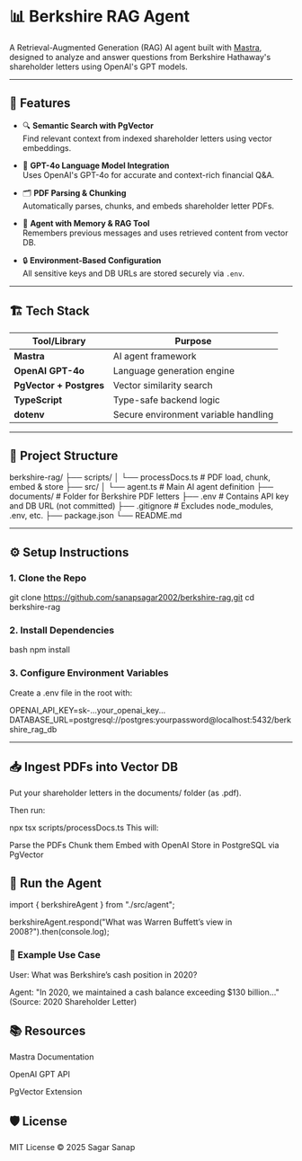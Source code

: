 # 📊 Berkshire RAG Agent

A Retrieval-Augmented Generation (RAG) AI agent built with [Mastra](https://docs.mastra.ai), designed to analyze and answer questions from Berkshire Hathaway's shareholder letters using OpenAI's GPT models.

---

## 🚀 Features

- 🔍 **Semantic Search with PgVector**  
  Find relevant context from indexed shareholder letters using vector embeddings.

- 🧠 **GPT-4o Language Model Integration**  
  Uses OpenAI's GPT-4o for accurate and context-rich financial Q&A.

- 🗂️ **PDF Parsing & Chunking**  
  Automatically parses, chunks, and embeds shareholder letter PDFs.

- 💬 **Agent with Memory & RAG Tool**  
  Remembers previous messages and uses retrieved content from vector DB.

- 🔒 **Environment-Based Configuration**  
  All sensitive keys and DB URLs are stored securely via `.env`.

---

## 🏗️ Tech Stack

| Tool/Library      | Purpose                               |
|-------------------|----------------------------------------|
| **Mastra**        | AI agent framework                    |
| **OpenAI GPT-4o** | Language generation engine            |
| **PgVector + Postgres** | Vector similarity search         |
| **TypeScript**    | Type-safe backend logic               |
| **dotenv**        | Secure environment variable handling  |

---

## 📂 Project Structure

berkshire-rag/
├── scripts/
│ └── processDocs.ts # PDF load, chunk, embed & store
├── src/
│ └── agent.ts # Main AI agent definition
├── documents/ # Folder for Berkshire PDF letters
├── .env # Contains API key and DB URL (not committed)
├── .gitignore # Excludes node_modules, .env, etc.
├── package.json
└── README.md

---

## ⚙️ Setup Instructions

### 1. Clone the Repo

git clone https://github.com/sanapsagar2002/berkshire-rag.git
cd berkshire-rag

### 2. Install Dependencies
bash
npm install

### 3. Configure Environment Variables
Create a .env file in the root with:

OPENAI_API_KEY=sk-...your_openai_key...
DATABASE_URL=postgresql://postgres:yourpassword@localhost:5432/berkshire_rag_db

---

## 📥 Ingest PDFs into Vector DB
Put your shareholder letters in the documents/ folder (as .pdf).

Then run:

npx tsx scripts/processDocs.ts
This will:

Parse the PDFs
Chunk them
Embed with OpenAI
Store in PostgreSQL via PgVector

## 🤖 Run the Agent

import { berkshireAgent } from "./src/agent";

berkshireAgent.respond("What was Warren Buffett’s view in 2008?").then(console.log);

### 📌 Example Use Case

User: What was Berkshire’s cash position in 2020?

Agent:
"In 2020, we maintained a cash balance exceeding $130 billion..."
(Source: 2020 Shareholder Letter)

## 📚 Resources
Mastra Documentation

OpenAI GPT API

PgVector Extension

## 🛡️ License
MIT License © 2025 Sagar Sanap


